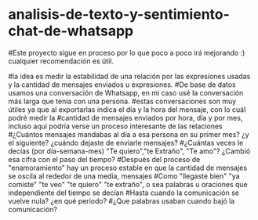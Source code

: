 # analisis-de-texto-y-sentimiento-chat-de-whatsapp

#Este proyecto sigue en proceso por lo que poco a poco irá mejorando :) cualquier recomendación es útil.

#la idea es medir la estabilidad de una relación por las expresiones usadas y la cantidad de mensajes enviados u expresiones.
#De base de datos usamos una conversación de Whatsapp, en mi caso usé la conversación más larga que tenía con una persona.
#estas conversaciones son muy útiles ya que al exportarlas indica el día y la hora del mensaje, con lo cuál podré medir la 
#cantidad de mensajes enviados por hora, día y por mes, incluso aquí podría verse un proceso interesante de las relaciones
#¿Cuántos mensajes mandabas al día a esa persona en su primer mes? ¿y el siguiente? ¿cuándo dejaste de enviarle mensajes? 
#¿Cuántas veces le decías (por día-semana-mes) "Te quiero","te Extraño", "Te amo"? ¿Cambió esa cifra con el paso del tiempo? 
#Después del proceso de  "enamoramiento" hay un proceso estable en que la cantidad de mensajes se oscila al rededor de una media, mensajes
#Como "llegaste bien" "ya comiste" "te veo" "te quiero" "te extraño", o sea palabras u oraciones que independiente del tiempo se decían
#Hasta cuando la comunicación se vuelve nula? ¿en qué periodo?
#¿Que palabras usaban cuando bajó la comunicación?
